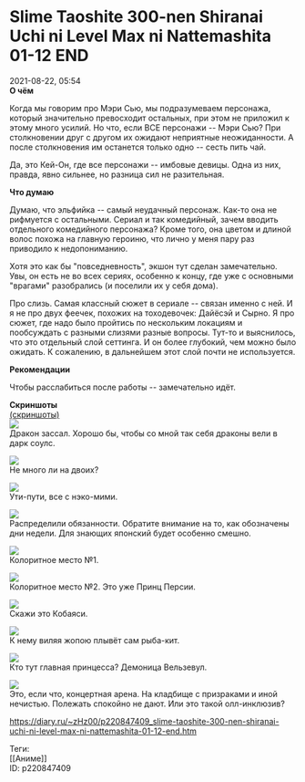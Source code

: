 Slime Taoshite 300-nen Shiranai Uchi ni Level Max ni Nattemashita 01-12 END
============================================================================

   
 2021-08-22, 05:54   
   **О чём**    
   
 Когда мы говорим про Мэри Сью, мы подразумеваем персонажа, который значительно превосходит остальных, при этом не приложил к этому много усилий. Но что, если ВСЕ персонажи -- Мэри Сью? При столкновении друг с другом их ожидают неприятные неожиданности. А после столкновения им останется только одно -- сесть пить чай.   
   
 Да, это Кей-Он, где все персонажи -- имбовые девицы. Одна из них, правда, явно сильнее, но разница сил не разительная.   
   
  **Что думаю**    
   
 Думаю, что эльфийка -- самый неудачный персонаж. Как-то она не рифмуется с остальными. Сериал и так комедийный, зачем вводить отдельного комедийного персонажа? Кроме того, она цветом и длиной волос похожа на главную героиню, что лично у меня пару раз приводило к недопониманию.   
   
 Хотя это как бы "повседневность", экшон тут сделан замечательно. Увы, он есть не во всех сериях, особенно к концу, где уже с основными "врагами" разобрались (и поселили их у себя дома).   
   
 Про слизь. Самая классный сюжет в сериале -- связан именно с ней. И я не про двух феечек, похожих на тоходевочек: Дайёсэй и Сырно. Я про сюжет, где надо было пройтись по нескольким локациям и пообсуждать с разными слизями разные вопросы. Тут-то и выяснилось, что это отдельный слой сеттинга. И он более глубокий, чем можно было ожидать. К сожалению, в дальнейшем этот слой почти не используется.   
   
  **Рекомендации**    
   
 Чтобы расслабиться после работы -- замечательно идёт.   
   
   
  **Скриншоты**    
  [(скриншоты)](https://zHz00.diary.ru/p220847409.htm?index=1#linkmore220847409m1)       
  [![](https://c.radikal.ru/c02/2108/ff/4366d68f3b31t.jpg)](https://c.radikal.ru/c02/2108/ff/4366d68f3b31.jpg)    
 Дракон зассал. Хорошо бы, чтобы со мной так себя драконы вели в дарк соулс.   
   
  [![](https://b.radikal.ru/b32/2108/5c/2d7110e61adbt.jpg)](https://b.radikal.ru/b32/2108/5c/2d7110e61adb.jpg)    
 Не много ли на двоих?   
   
  [![](https://b.radikal.ru/b07/2108/26/e6bf7a90ebc0t.jpg)](https://b.radikal.ru/b07/2108/26/e6bf7a90ebc0.jpg)    
 Ути-пути, все с нэко-мими.   
   
  [![](https://a.radikal.ru/a13/2108/85/a96a88171b69t.jpg)](https://a.radikal.ru/a13/2108/85/a96a88171b69.jpg)    
 Распределили обязанности. Обратите внимание на то, как обозначены дни недели. Для знающих японский будет особенно смешно.   
   
  [![](https://d.radikal.ru/d06/2108/e4/10ada7426a37t.jpg)](https://d.radikal.ru/d06/2108/e4/10ada7426a37.jpg)    
 Колоритное место №1.   
   
  [![](https://c.radikal.ru/c19/2108/f8/43ec09c51f72t.jpg)](https://c.radikal.ru/c19/2108/f8/43ec09c51f72.jpg)    
 Колоритное место №2. Это уже Принц Персии.   
   
  [![](https://a.radikal.ru/a05/2108/e8/c99e21858413t.jpg)](https://a.radikal.ru/a05/2108/e8/c99e21858413.jpg)    
 Скажи это Кобаяси.   
   
  [![](https://b.radikal.ru/b14/2108/1c/42c3031b4b54t.jpg)](https://b.radikal.ru/b14/2108/1c/42c3031b4b54.jpg)    
 К нему виляя жопою плывёт сам рыба-кит.   
   
  [![](https://b.radikal.ru/b02/2108/3b/94fb1ad1d136t.jpg)](https://b.radikal.ru/b02/2108/3b/94fb1ad1d136.jpg)    
 Кто тут главная принцесса? Демоница Вельзевул.   
   
  [![](https://a.radikal.ru/a39/2108/3a/f3366610e8d9t.jpg)](https://a.radikal.ru/a39/2108/3a/f3366610e8d9.jpg)    
 Это, если что, концертная арена. На кладбище с призраками и иной нечистью. Полежать спокойно не дают. Или это такой олл-инклюзив?   
   
      
    
 <https://diary.ru/~zHz00/p220847409_slime-taoshite-300-nen-shiranai-uchi-ni-level-max-ni-nattemashita-01-12-end.htm>   
   
 Теги:   
 [[Аниме]]   
 ID: p220847409
